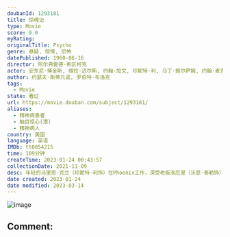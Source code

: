 ```yaml
---
doubanId: 1293181
title: 惊魂记
type: Movie
score: 9.0
myRating: 
originalTitle: Psycho
genre: 悬疑, 惊悚, 恐怖
datePublished: 1960-06-16
director: 阿尔弗雷德·希区柯克
actor: 安东尼·博金斯, 维拉·迈尔斯, 约翰·加文, 珍妮特·利, 马丁·鲍尔萨姆, 约翰·麦克因泰, 西蒙·奥克兰, 弗兰克·艾伯森, 帕特里夏·希区柯克, 沃恩·泰勒, 卢伦·塔特尔, 约翰·安德森, 莫特·米尔斯, 吉特·卡森, 维吉尼亚·格雷格, 阿尔弗雷德·希区柯克, 珍妮特·诺兰, 罗伯特·奥斯本, 海伦·华莱士, 沃尔特·培根, 弗朗西斯·德塞尔斯, 乔治·多克斯塔德, 乔治·埃尔德雷奇, 哈珀·弗莱厄蒂, 萨姆·弗林特, 弗兰克·基尔蒙德, 泰德·奈特, 帕特·麦卡弗里, 汉斯, 弗雷德·谢威勒
author: 约瑟夫·斯蒂凡诺, 罗伯特·布洛克
tags:
  - Movie
state: 看过
url: https://movie.douban.com/subject/1293181/
aliases:
  - 精神病患者
  - 触目惊心(港)
  - 精神病人
country: 美国
language: 英语
IMDb: tt0054215
time: 109分钟
createTime: 2023-01-24 00:43:57
collectionDate: 2021-11-09
desc: 年轻的马里恩·克兰（珍妮特·利饰）在Phoenix工作，深受老板洛厄里（沃恩·泰勒饰）信任。男友萨姆·卢米斯（约翰·加文饰）在Fairvale经营一家五金店，因要替亡父还债又要支付前妻赡养费而无...
date created: 2023-01-24
date modified: 2023-03-14
---
```


![image](p1021883305.jpg)

Comment:
---
